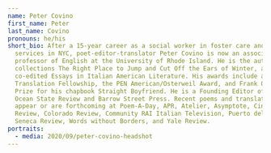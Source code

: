 ```yaml
---
name: Peter Covino
first_name: Peter
last_name: Covino
pronouns: he/his
short_bio: After a 15-year career as a social worker in foster care and AIDS
  services in NYC, poet-editor-translator Peter Covino is now an associate
  professor of English at the University of Rhode Island. He is the author of
  collections The Right Place to Jump and Cut Off the Ears of Winter, and
  co-edited Essays in Italian American Literature. His awards include a NEA
  Translation Fellowship, the PEN American/Osterweil Award, and Frank O’Hara
  Prize for his chapbook Straight Boyfriend. He is a Founding Editor of the
  Ocean State Review and Barrow Street Press. Recent poems and translations
  appear or are forthcoming at Poem-A-Day, APR, Atelier, Asymptote, Cincinnati
  Review, Colorado Review, Community RAI Italian Television, Puerto del Sol,
  Seneca Review, Words without Borders, and Yale Review.
portraits:
  - media: 2020/09/peter-covino-headshot
---
```

